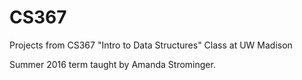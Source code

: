 # CS367
Projects from CS367  "Intro to Data Structures" Class at UW Madison

Summer 2016 term taught by Amanda Strominger.
